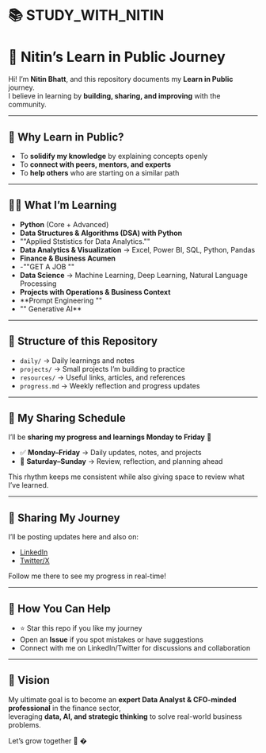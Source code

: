 # 📚 STUDY_WITH_NITIN

# 🚀 Nitin’s Learn in Public Journey

Hi! I’m **Nitin Bhatt**, and this repository documents my **Learn in Public** journey.  
I believe in learning by **building, sharing, and improving** with the community.  

---

## 📌 Why Learn in Public?
- To **solidify my knowledge** by explaining concepts openly  
- To **connect with peers, mentors, and experts**  
- To **help others** who are starting on a similar path  

---

## 🧑‍💻 What I’m Learning
- **Python** (Core + Advanced)  
- **Data Structures & Algorithms (DSA) with Python**
- ""Applied Ststistics for Data Analytics.""
- **Data Analytics & Visualization** → Excel, Power BI, SQL, Python, Pandas
- **Finance & Business Acumen** 
- -""GET A JOB ""
- **Data Science** → Machine Learning, Deep Learning, Natural Language Processing  
- **Projects with Operations & Business Context**   
- **Prompt Engineering ""
- "" Generative AI**  

---

## 📂 Structure of this Repository
- `daily/` → Daily learnings and notes  
- `projects/` → Small projects I’m building to practice  
- `resources/` → Useful links, articles, and references  
- `progress.md` → Weekly reflection and progress updates  

---

## 📅 My Sharing Schedule
I’ll be **sharing my progress and learnings Monday to Friday** 🚀  

- ✅ **Monday–Friday** → Daily updates, notes, and projects  
- 🛑 **Saturday–Sunday** → Review, reflection, and planning ahead  

This rhythm keeps me consistent while also giving space to review what I’ve learned.  

---

## 📢 Sharing My Journey
I’ll be posting updates here and also on:  
- [LinkedIn]([https://www.linkedin.com/](https://www.linkedin.com/in/nitin-bhatt-962356260/))  
- [Twitter/X]([https://twitter.com/](https://x.com/NITINBH46750809))  

Follow me there to see my progress in real-time!  

---

## 🤝 How You Can Help
- ⭐ Star this repo if you like my journey  
- Open an **Issue** if you spot mistakes or have suggestions  
- Connect with me on LinkedIn/Twitter for discussions and collaboration  

---

## 🎯 Vision
My ultimate goal is to become an **expert Data Analyst & CFO-minded professional** in the finance sector,  
leveraging **data, AI, and strategic thinking** to solve real-world business problems.  

Let’s grow together 🚀
�
